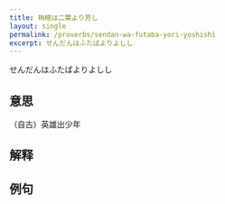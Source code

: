 ```yaml
---
title: 栴檀は二葉より芳し
layout: single
permalink: /proverbs/sendan-wa-futaba-yori-yoshishi
excerpt: せんだんはふたばよりよしし
---
```


せんだんはふたばよりよしし

## 意思

（自古）英雄出少年

## 解释

## 例句

